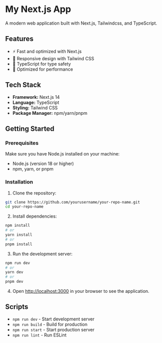 # My Next.js App

A modern web application built with Next.js, Tailwindcss, and TypeScript.

## Features

- ⚡ Fast and optimized with Next.js
- 🎨 Responsive design with Tailwind CSS
- 🔧 TypeScript for type safety
- 🚀 Optimized for performance

## Tech Stack

- **Framework:** Next.js 14
- **Language:** TypeScript
- **Styling:** Tailwind CSS
- **Package Manager:** npm/yarn/pnpm

## Getting Started

### Prerequisites

Make sure you have Node.js installed on your machine:
- Node.js (version 18 or higher)
- npm, yarn, or pnpm

### Installation

1. Clone the repository:
```bash
git clone https://github.com/yourusername/your-repo-name.git
cd your-repo-name
```

2. Install dependencies:
```bash
npm install
# or
yarn install
# or
pnpm install
```

3. Run the development server:
```bash
npm run dev
# or
yarn dev
# or
pnpm dev
```

4. Open [http://localhost:3000](http://localhost:3000) in your browser to see the application.

## Scripts

- `npm run dev` - Start development server
- `npm run build` - Build for production
- `npm run start` - Start production server
- `npm run lint` - Run ESLint

